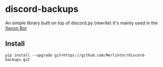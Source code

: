 # discord-backups
An simple library built on top of discord.py (rewrite)
It's mainly used in the [Xenon Bot](https://github.com/Magic-Bots/xenon)

## Install
`pip install --upgrade git+https://github.com/Merlintor/discord-backups.git`
